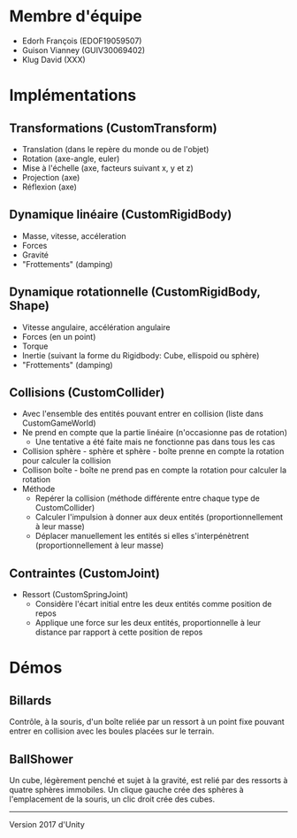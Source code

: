 # Membre d'équipe
- Edorh François (EDOF19059507)
- Guison Vianney (GUIV30069402)
- Klug David (XXX)


# Implémentations
## Transformations (CustomTransform)
- Translation (dans le repère du monde ou de l'objet)
- Rotation (axe-angle, euler)
- Mise à l'échelle (axe, facteurs suivant x, y et z)
- Projection (axe)
- Réflexion (axe)

## Dynamique linéaire (CustomRigidBody)
- Masse, vitesse, accéleration
- Forces
- Gravité
- "Frottements" (damping)


## Dynamique rotationnelle (CustomRigidBody, Shape)
- Vitesse angulaire, accélération angulaire
- Forces (en un point)
- Torque
- Inertie (suivant la forme du Rigidbody: Cube, ellispoid ou sphère)
- "Frottements" (damping)

## Collisions (CustomCollider)
- Avec l'ensemble des entités pouvant entrer en collision (liste dans
  CustomGameWorld)
- Ne prend en compte que la partie linéaire (n'occasionne pas de
  rotation)
  - Une tentative a été faite mais ne fonctionne pas dans tous les cas
- Collision sphère - sphère et sphère - boîte prenne en compte la
  rotation pour calculer la collision
- Collison boîte - boîte ne prend pas en compte la rotation pour
  calculer la rotation
- Méthode
  - Repérer la collision (méthode différente entre chaque type de
    CustomCollider)
  - Calculer l'impulsion à donner aux deux entités
    (proportionnellement à leur masse)
  - Déplacer manuellement les entités si elles s'interpénètrent
    (proportionnellement à leur masse)

## Contraintes (CustomJoint)
- Ressort (CustomSpringJoint)
  - Considère l'écart initial entre les deux entités comme position de
    repos
  - Applique une force sur les deux entités, proportionnelle à leur
    distance par rapport à cette position de repos


# Démos
## Billards
Contrôle, à la souris, d'un boîte reliée par un ressort à un point fixe pouvant entrer en collision avec les boules placées sur le terrain.

## BallShower
Un cube, légèrement penché et sujet à la gravité, est relié par des ressorts à quatre sphères immobiles. 
Un clique gauche crée des sphères à l'emplacement de la souris, un clic droit crée des cubes.


---
Version 2017 d'Unity
